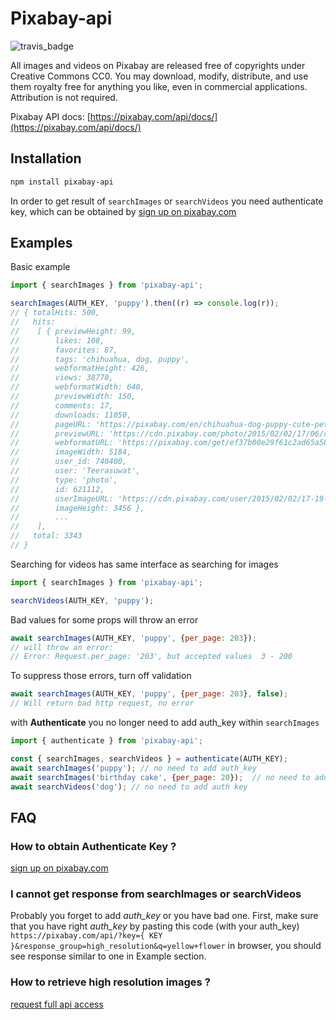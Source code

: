 # Pixabay-api

![travis_badge](https://travis-ci.org/dderevjanik/pixabay-api.svg?branch=master)

All images and videos on Pixabay are released free of copyrights under Creative Commons CC0. You may download, modify, distribute, and use them royalty free for anything you like, even in commercial applications. Attribution is not required.

Pixabay API docs:  [https://pixabay.com/api/docs/](https://pixabay.com/api/docs/)

## Installation

```bash
npm install pixabay-api
```

In order to get result of `searchImages` or `searchVideos` you need authenticate key,
which can be obtained by [sign up on pixabay.com](https://pixabay.com/en/accounts/register/)

## Examples

Basic example

```js
import { searchImages } from 'pixabay-api';

searchImages(AUTH_KEY, 'puppy').then((r) => console.log(r));
// { totalHits: 500,
//   hits:
//    [ { previewHeight: 99,
//        likes: 108,
//        favorites: 87,
//        tags: 'chihuahua, dog, puppy',
//        webformatHeight: 426,
//        views: 38770,
//        webformatWidth: 640,
//        previewWidth: 150,
//        comments: 17,
//        downloads: 11050,
//        pageURL: 'https://pixabay.com/en/chihuahua-dog-puppy-cute-pet-621112/',
//        previewURL: 'https://cdn.pixabay.com/photo/2015/02/02/17/06/chihuahua-621112_150.jpg',
//        webformatURL: 'https://pixabay.com/get/ef37b00e29f61c2ad65a5854e34b4294e277eac818b5184993f0c07fafe9_640.jpg',
//        imageWidth: 5184,
//        user_id: 740400,
//        user: 'Teerasuwat',
//        type: 'photo',
//        id: 621112,
//        userImageURL: 'https://cdn.pixabay.com/user/2015/02/02/17-19-43-530_250x250.jpg',
//        imageHeight: 3456 },
//        ...
//    ],
//   total: 3343
// }
```

Searching for videos has same interface as searching for images

```js
import { searchImages } from 'pixabay-api';

searchVideos(AUTH_KEY, 'puppy');
```

Bad values for some props will throw an error

```js
await searchImages(AUTH_KEY, 'puppy', {per_page: 203});
// will throw an error:
// Error: Request.per_page: '203', but accepted values  3 - 200
```

To suppress those errors, turn off validation

```js
await searchImages(AUTH_KEY, 'puppy', {per_page: 203}, false);
// Will return bad http request, no error
```

with **Authenticate** you no longer need to add auth_key within `searchImages`

```js
import { authenticate } from 'pixabay-api';

const { searchImages, searchVideos } = authenticate(AUTH_KEY);
await searchImages('puppy'); // no need to add auth_key
await searchImages('birthday cake', {per_page: 20});  // no need to add auth_key
await searchVideos('dog'); // no need to add auth key

```

## FAQ

### How to obtain Authenticate Key ?

[sign up on pixabay.com](https://pixabay.com/en/accounts/register/)

### I cannot get response from searchImages or searchVideos

Probably you forget to add *auth_key* or you have bad one. First, make
sure that you have right *auth_key* by pasting this code (with your auth_key)
`https://pixabay.com/api/?key={ KEY }&response_group=high_resolution&q=yellow+flower`
in browser, you should see response similar to one in Example section.

### How to retrieve high resolution images ?

[request full api access](https://pixabay.com/api/docs/#api_support)
